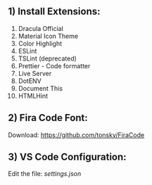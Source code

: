 ## 1) Install Extensions:

1. Dracula Official
2. Material Icon Theme
3. Color Highlight
4. ESLint
5. TSLint (deprecated)
6. Prettier - Code formatter
7. Live Server
8. DotENV
9. Document This
10. HTMLHint

## 2) Fira Code Font:

Download: https://github.com/tonsky/FiraCode

## 3) VS Code Configuration:

Edit the file: _settings.json_

